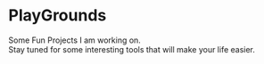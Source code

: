# PlayGrounds

Some Fun Projects I am working on.\
Stay tuned for some interesting tools that will make your life easier.
